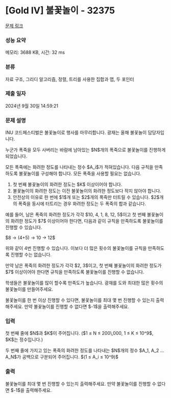 # [Gold IV] 불꽃놀이 - 32375 

[문제 링크](https://www.acmicpc.net/problem/32375) 

### 성능 요약

메모리: 3688 KB, 시간: 32 ms

### 분류

자료 구조, 그리디 알고리즘, 정렬, 트리를 사용한 집합과 맵, 두 포인터

### 제출 일자

2024년 9월 30일 14:59:21

### 문제 설명

<p>INU 코드페스티벌은 불꽃놀이로 행사를 마무리합니다. 광재는 올해 불꽃놀이 담당자입니다.</p>

<p>누군가 폭죽을 모두 사버리는 바람에 남아있는 $N$개의 폭죽으로 불꽃놀이를 진행하게 되었습니다.</p>

<p>모든 폭죽에는 화려한 정도를 나타내는 정수 $A_i$가 적혀있습니다. 다음 규칙을 만족하도록 불꽃놀이를 구성해야 합니다. 모든 폭죽을 사용할 필요는 없습니다.</p>

<ol>
	<li>첫 번째 불꽃놀이의 화려한 정도는 $K$ 이상이어야 합니다.</li>
	<li>불꽃놀이의 화려한 정도는 이전 불꽃놀이의 화려한 정도보다 작지 않아야 합니다.</li>
	<li>안전상의 이유로 한 번에 $1$개 또는 $2$개의 폭죽만 터트릴 수 있습니다. $2$개의 폭죽을 동시에 터트리는 경우 화려한 정도는 두 폭죽의 합과 같습니다.</li>
</ol>

<p>예를 들어, 남은 폭죽의 화려한 정도가 각각 $10, 4, 1, 8, 12, 5$이고 첫 번째 불꽃놀이의 화려한 정도가 $7$ 이상이어야 한다면, 다음과 같이 규칙을 만족하도록 불꽃놀이를 진행할 수 있습니다.</p>

<p>$8  → (4+5)  → 10  → 12$</p>

<p>위와 같이 4번 진행할 수 있습니다. 이보다 더 많은 횟수의 불꽃놀이를 규칙을 만족하도록 진행할 수는 없습니다.</p>

<p>만약 남은 폭죽의 화려한 정도가 각각 $2, 3$이고, 첫 번째 불꽃놀이의 화려한 정도가 $7$ 이상이어야 한다면 규칙을 만족하도록 불꽃놀이를 진행할 수 없습니다.</p>

<p>학생들은 불꽃놀이를 많이 할수록 만족도가 높습니다. 광재를 도와 최대한 많은 횟수의 불꽃놀이를 만들어주세요.</p>

<p>불꽃놀이를 한 번 이상 진행할 수 있다면, 불꽃놀이를 최대 몇 번 진행할 수 있는지 출력해주세요. 만약 불꽃놀이를 진행할 수 없다면 $-1$을 출력해주세요.</p>

### 입력 

 <p>첫 번째 줄에 $N$과 $K$이 주어집니다. ($1 ≤ N ≤ 200\,000, 1 ≤ K ≤ 10^9$, $K$는 정수입니다.)</p>

<p>두 번째 줄에 가지고 있는 폭죽의 화려한 정도를 나타내는 $N$개의 정수 $A_1, A_2 ... A_N$가 공백으로 구분되어 주어집니다. $(1 ≤ A_i ≤ 10^9)$</p>

### 출력 

 <p>불꽃놀이를 최대 몇 번 진행할 수 있는지 출력해주세요. 만약 불꽃놀이를 진행할 수 없다면 $-1$을 출력해주세요.</p>

